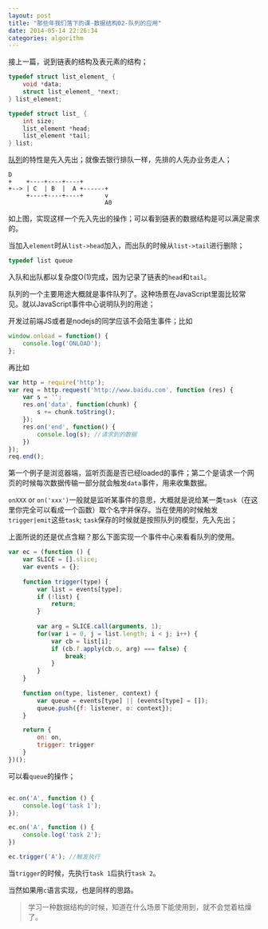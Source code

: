 ```yaml
---
layout: post
title: "那些年我们落下的课-数据结构02-队列的应用"
date: 2014-05-14 22:26:34
categories: algorithm
---
```


接上一篇，说到链表的结构及表元素的结构；

```c
typedef struct list_element_ {
    void *data;
    struct list_element_ *next;
} list_element;

typedef struct list_ {
    int size;
    list_element *head;
    list_element *tail;
} list;
```

[队列][0]的特性是先入先出；就像去银行排队一样，先排的人先办业务走人；

```
D                            
+    +----+----+----+        
+--> | C  | B  |  A +------+ 
     +----+----+----+      v 
                           A0
```

如上图，实现这样一个先入先出的操作；可以看到链表的数据结构是可以满足需求的。

当加入`element`时从`list->head`加入，而出队的时候从`list->tail`进行删除；

```c
typedef list queue 
```

入队和出队都以复杂度O(1)完成，因为记录了链表的`head`和`tail`。

队列的一个主要用途大概就是事件队列了。这种场景在JavaScript里面比较常见。就以JavaScript事件中心说明队列的用途；

开发过前端JS或者是nodejs的同学应该不会陌生事件；比如

```javascript
window.onload = function() {
    console.log('ONLOAD');
};
```

再比如

```javascript
var http = require('http');
var req = http.request('http://www.baidu.com', function (res) {
    var s = '';
    res.on('data', function(chunk) {
        s += chunk.toString();
    });
    res.on('end', function() {
        console.log(s); //请求到的数据
    })
});
req.end();
```

第一个例子是浏览器端，监听页面是否已经loaded的事件；第二个是请求一个网页的时候每次数据传输一部分就会触发`data`事件，用来收集数据。

`onXXX` or `on('xxx')`一般就是监听某事件的意思，大概就是说给某一类`task`（在这里你完全可以看成一个函数）取个名字并保存。当在使用的时候触发`trigger|emit`这些`task`; `task`保存的时候就是按照队列的模型，先入先出；

上面所说的还是优点含糊？那么下面实现一个事件中心来看看队列的使用。

```javascript
var ec = (function () {
    var SLICE = [].slice;
    var events = {};
 
    function trigger(type) {
        var list = events[type];
        if (!list) {
            return;
        }
 
        var arg = SLICE.call(arguments, 1);
        for(var i = 0, j = list.length; i < j; i++) {
            var cb = list[i];
            if (cb.f.apply(cb.o, arg) === false) {
                break;
            }
        }
    }
 
    function on(type, listener, context) {
        var queue = events[type] || (events[type] = []);
        queue.push({f: listener, o: context});
    }

    return {
        on: on,
        trigger: trigger
    }
})();

```

可以看`queue`的操作；

```javascript

ec.on('A', function () {
    console.log('task 1');
});

ec.on('A', function () {
    console.log('task 2');
})

ec.trigger('A'); //触发执行

```

当`trigger`的时候，先执行`task 1`后执行`task 2`。

当然如果用`c`语言实现，也是同样的思路。

> 学习一种数据结构的时候，知道在什么场景下能使用到，就不会觉着枯燥了。


[0]:    http://en.wikipedia.org/wiki/Queue_(abstract_data_type) "Queue_(abstract_data_type)"